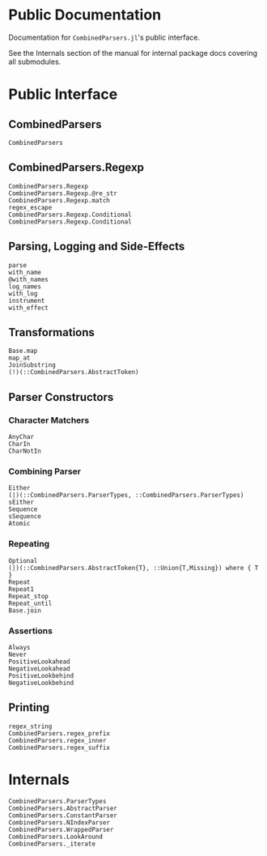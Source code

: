 # Public Documentation

Documentation for `CombinedParsers.jl`'s public interface.

See the Internals section of the manual for internal package docs covering all submodules.

# Public Interface

## CombinedParsers


```@docs
CombinedParsers
```

## CombinedParsers.Regexp

```@docs
CombinedParsers.Regexp
CombinedParsers.Regexp.@re_str
CombinedParsers.Regexp.match
regex_escape
CombinedParsers.Regexp.Conditional
CombinedParsers.Regexp.Conditional
```

## Parsing, Logging and Side-Effects
```@docs
parse
with_name
@with_names
log_names
with_log
instrument
with_effect
```

## Transformations
```@docs
Base.map
map_at
JoinSubstring
(!)(::CombinedParsers.AbstractToken)
```

## Parser Constructors
### Character Matchers
```@docs
AnyChar
CharIn
CharNotIn
```

### Combining Parser
```@docs
Either
(|)(::CombinedParsers.ParserTypes, ::CombinedParsers.ParserTypes)
sEither
Sequence
sSequence
Atomic
```

### Repeating
```@docs
Optional
(|)(::CombinedParsers.AbstractToken{T}, ::Union{T,Missing}) where { T }
Repeat
Repeat1
Repeat_stop
Repeat_until
Base.join
```


### Assertions
```@docs
Always
Never
PositiveLookahead
NegativeLookahead
PositiveLookbehind
NegativeLookbehind
```

## Printing
```@docs
regex_string
CombinedParsers.regex_prefix
CombinedParsers.regex_inner
CombinedParsers.regex_suffix
```



# Internals
```@docs
CombinedParsers.ParserTypes
CombinedParsers.AbstractParser
CombinedParsers.ConstantParser
CombinedParsers.NIndexParser
CombinedParsers.WrappedParser
CombinedParsers.LookAround
CombinedParsers._iterate
```
